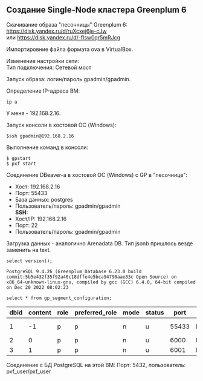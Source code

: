 ## Создание Single-Node кластера Greenplum 6 ##

Скачивание образа "песочницы" Greenplum 6:   
https://disk.yandex.ru/d/ruXcxej6je-cJw   
или https://disk.yandex.ru/d/-flsw0qr5mRJcg   

Импортировние файла формата ova в VirtualBox.   

Изменение настройки сети:   
Тип подключения: Сетевой мост   
   
Запуск образа: логин/пароль gpadmin/gpadmin.   
   
Определение IP-адреса ВМ:  
```
ip a   
```
У меня - 192.168.2.16.
   
Запуск консоли в хостовой ОС (Windows):   
```
$ssh gpadmin@192.168.2.16
```
Выполнение команд в консоли:   
```
$ gpstart   
$ pxf start
```
   
Соединение DBeaver-а в хостовой ОС (Windows) с GP в "песочнице":   
* Хост: 192.168.2.16   
* Порт: 55433   
* База данных: postgres   
* Пользователь/пароль: gpadmin/gpadmin   
**SSH:**   
* Хост/IP: 192.168.2.16   
* Порт: 22   
* Пользователь/пароль: gpadmin/gpadmin
      
Загрузка данных - аналогично Arenadata DB. Тип jsonb пришлось везде заменить на text.   

```   
select version();
```
```
PostgreSQL 9.4.26 (Greenplum Database 6.23.0 build commit:5b5e432f35f92a40c18dffe4e5bca94790aae83c Open Source) on x86_64-unknown-linux-gnu, compiled by gcc (GCC) 6.4.0, 64-bit compiled on Dec 20 2022 08:02:23
```

```
select * from gp_segment_configuration;
```
   
|dbid|content|role|preferred_role|mode|status|port|hostname|address|datadir|
|----|-------|----|--------------|----|------|----|--------|-------|-------|
|1|-1|p|p|n|u|55433|localhost|localhost|/gpdata/gpmaster/gpsne-1|
|2|0|p|p|n|u|6000|localhost.localdomain|localhost|/gpdata/gpdata1/gpsne0|
|3|1|p|p|n|u|6001|localhost.localdomain|localhost|/gpdata/gpdata2/gpsne1|
   
Соединение с БД PostgreSQL на этой ВМ:
Порт: 5432, пользователь: pxf_user/pxf_user
